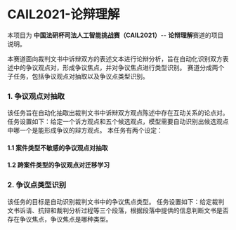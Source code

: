 # CAIL2021-论辩理解
本项目为 **中国法研杯司法人工智能挑战赛（CAIL2021）**-- **论辩理解**赛道的项目说明。

本赛道面向裁判文书中诉辩双方的表述文本进行论辩分析，旨在自动化识别双方表述中的争议观点对，形成争议焦点，并对争议焦点进行类型识别。
赛道分成两个子任务，包括争议观点对抽取以及争议点类型识别。

### 1. 争议观点对抽取

该任务旨在自动化抽取出裁判文书中诉辩双方观点陈述中存在互动关系的论点对。
任务设置如下：给定一个诉方观点和五个候选观点，模型需要自动识别出候选观点中哪一个是能形成争议的辩方观点。
本任务有两个设定：

  #### 1.1 案件类型不敏感的争议观点对抽取
  
  #### 1.2 跨案件类型的争议观点对迁移学习

### 2. 争议点类型识别

该任务的目标是自动识别裁判文书中的争议焦点类型。
任务设置如下：给定裁判文书诉请、抗辩和裁判分析过程等三个段落，根据段落中提供的信息判断文书是否存在争议焦点，争议焦点是哪种类型。
 

